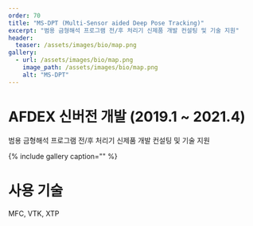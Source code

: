 ```yaml
---
order: 70
title: "MS-DPT (Multi-Sensor aided Deep Pose Tracking)"
excerpt: "범용 금형해석 프로그램 전/후 처리기 신제품 개발 컨설팅 및 기술 지원"
header:
  teaser: /assets/images/bio/map.png
gallery:
  - url: /assets/images/bio/map.png
    image_path: /assets/images/bio/map.png
    alt: "MS-DPT"
---
```


# AFDEX 신버전 개발 (2019.1 ~ 2021.4)
범용 금형해석 프로그램 전/후 처리기 신제품 개발 컨설팅 및 기술 지원

{% include gallery caption="" %}

# 사용 기술
MFC, VTK, XTP